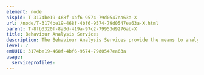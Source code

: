 ```yaml
---
element: node
nispid: T-3174be19-468f-4bf6-9574-79d0547ea63a-X
url: /node/T-3174be19-468f-4bf6-9574-79d0547ea63a-X.html
parent: T-8fb3320f-8a3d-419a-97c2-79953d9276ab-X
title: Behaviour Analysis Services
description: The Behaviour Analysis Services provide the means to analyse current behaviour, and predict future behaviour, of civilian populations with respect to changes in environmental stimulus. The Behaviour Analysis Services utilizes demographic information and specialized behaviour models to preform these analyses. The analysis will include the identification population segments, their location, key stimuli, predicted behaviour, and timeline for forthcoming activities and events.
level: 7
emUUID: 3174be19-468f-4bf6-9574-79d0547ea63a
usage:
  serviceprofiles:
---
```

